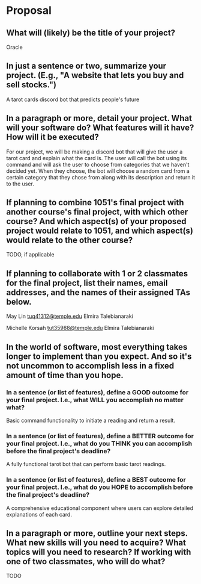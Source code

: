 # Proposal

## What will (likely) be the title of your project?

Oracle

## In just a sentence or two, summarize your project. (E.g., "A website that lets you buy and sell stocks.")

A tarot cards discord bot that predicts people's future

## In a paragraph or more, detail your project. What will your software do? What features will it have? How will it be executed?

For our project, we will be making a discord bot that will give the user a tarot card and explain what the card is. The user will call the bot using its command and will ask the user to choose from categories that we haven't decided yet. When they choose, the bot will choose a random card from a certain category that they chose from along with its description and return it to the user. 

## If planning to combine 1051's final project with another course's final project, with which other course? And which aspect(s) of your proposed project would relate to 1051, and which aspect(s) would relate to the other course?

TODO, if applicable

## If planning to collaborate with 1 or 2 classmates for the final project, list their names, email addresses, and the names of their assigned TAs below.

May Lin
tuq41312@temple.edu
Elmira Talebianaraki

Michelle Korsah
tut35988@temple.edu
Elmira Talebianaraki

## In the world of software, most everything takes longer to implement than you expect. And so it's not uncommon to accomplish less in a fixed amount of time than you hope.

### In a sentence (or list of features), define a GOOD outcome for your final project. I.e., what WILL you accomplish no matter what?

Basic command functionality to initiate a reading and return a result.

### In a sentence (or list of features), define a BETTER outcome for your final project. I.e., what do you THINK you can accomplish before the final project's deadline?

A fully functional tarot bot that can perform basic tarot readings.

### In a sentence (or list of features), define a BEST outcome for your final project. I.e., what do you HOPE to accomplish before the final project's deadline?

A comprehensive educational component where users can explore detailed explanations of each card.

## In a paragraph or more, outline your next steps. What new skills will you need to acquire? What topics will you need to research? If working with one of two classmates, who will do what?

TODO
